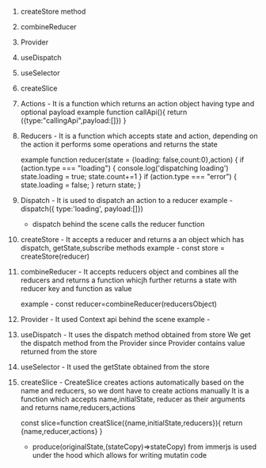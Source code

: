 1. createStore method
2. combineReducer
3. Provider
4. useDispatch
5. useSelector
6. createSlice

7. Actions - It is a function which returns an action object having type and optional payload
   example
   function callApi(){
   return ({type:"callingApi",payload:[]})
   }
8. Reducers - It is a function which accepts state and action, depending on the action it performs some operations
   and returns the state

   example
   function reducer(state = {loading: false,count:0},action) {
   if (action.type === "loading") {
   console.log('dispatching loading')
   state.loading = true;
   state.count+=1
   }
   if (action.type === "error") {
   state.loading = false;
   }
   return state;
   }

9. Dispatch - It is used to dispatch an action to a reducer
   example - dispatch({ type:'loading', payload:[]})

   - dispatch behind the scene calls the reducer function

10. createStore - It accepts a reducer and returns a an object which has dispatch, getState,subscribe methods
    example - const store = createStore(reducer)

11. combineReducer - It accepts reducers object and combines all the reducers and returns a function whicjh
    further returns a state with reducer key and function as value

    example - const reducer=combineReducer(reducersObject)

12. Provider -
    It used Context api behind the scene
    example - <Provider store={store}></Provider>

13. useDispatch -
    It uses the dispatch method obtained from store
    We get the dispatch method from the Provider since Provider contains value returned from the store

14. useSelector -
    It used the getState obtained from the store

15. createSlice -
    CreateSlice creates actions automatically based on the name and reducers, so we dont have to create actions manually
    It is a function which accepts name,initialState, reducer as their arguments and returns name,reducers,actions

    const slice=function creatSlice({name,initialState,reducers}){
    return {name,reducer,actions}
    }

    - produce(originalState,(stateCopy)=>stateCopy) from immerjs is used under the hood which allows for writing mutatin code
